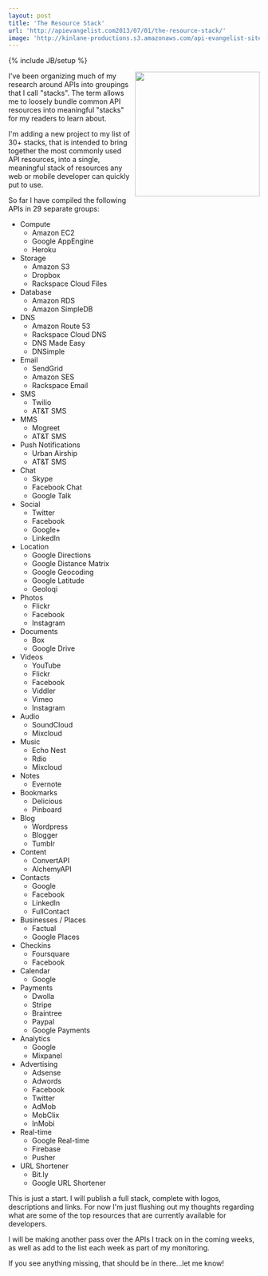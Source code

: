 ```yaml
---
layout: post
title: 'The Resource Stack'
url: 'http://apievangelist.com2013/07/01/the-resource-stack/'
image: 'http://kinlane-productions.s3.amazonaws.com/api-evangelist-site/blog/API-Stack-Colored.png'
---
```

{% include JB/setup %}
<p>
     <img src="https://s3.amazonaws.com/kinlane-productions/api-stack/API-Stack-Colored.png"  width="250" align="right" />
</p>
<p>
     I've been organizing much of my research around APIs into groupings that I call "stacks". The term allows me to loosely bundle common API resources into meaningful "stacks" for my readers to learn about.
</p>
<p>
     I'm adding a new project to my list of 30+ stacks, that is intended to bring together the most commonly used API resources, into a single, meaningful stack of resources any web or mobile developer can quickly put to use.
</p>
<p>
     So far I have compiled the following APIs in 29 separate groups:
</p>
<ul>
     <li>Compute
          <ul>
               <li>Amazon EC2
               </li>
               <li>Google AppEngine
               </li>
               <li>Heroku
               </li>
          </ul>
     </li>
     <li>Storage
          <ul>
               <li>Amazon S3
               </li>
               <li>Dropbox
               </li>
               <li>Rackspace Cloud Files
               </li>
          </ul>
     </li>
     <li>Database
          <ul>
               <li>Amazon RDS
               </li>
               <li>Amazon SimpleDB
               </li>
          </ul>
     </li>
     <li>DNS
          <ul>
               <li>Amazon Route 53
               </li>
               <li>Rackspace Cloud DNS
               </li>
               <li>DNS Made Easy
               </li>
               <li>DNSimple
               </li>
          </ul>
     </li>
     <li>Email
          <ul>
               <li>SendGrid
               </li>
               <li>Amazon SES
               </li>
               <li>Rackspace Email
               </li>
          </ul>
     </li>
     <li>SMS
          <ul>
               <li>Twilio
               </li>
               <li>AT&amp;T SMS
               </li>
          </ul>
     </li>
     <li>MMS
          <ul>
               <li>Mogreet
               </li>
               <li>AT&amp;T SMS
               </li>
          </ul>
     </li>
     <li>Push Notifications
          <ul>
               <li>Urban Airship
               </li>
               <li>AT&amp;T SMS
               </li>
          </ul>
     </li>
     <li>Chat
          <ul>
               <li>Skype
               </li>
               <li>Facebook Chat
               </li>
               <li>Google Talk
               </li>
          </ul>
     </li>
     <li>Social
          <ul>
               <li>Twitter
               </li>
               <li>Facebook
               </li>
               <li>Google+
               </li>
               <li>LinkedIn
               </li>
          </ul>
     </li>
     <li>Location
          <ul>
               <li>Google Directions
               </li>
               <li>Google Distance Matrix
               </li>
               <li>Google Geocoding
               </li>
               <li>Google Latitude
               </li>
               <li>Geoloqi
               </li>
          </ul>
     </li>
     <li>Photos
          <ul>
               <li>Flickr
               </li>
               <li>Facebook
               </li>
               <li>Instagram
               </li>
          </ul>
     </li>
     <li>Documents
          <ul>
               <li>Box
               </li>
               <li>Google Drive
               </li>
          </ul>
     </li>
     <li>Videos
          <ul>
               <li>YouTube
               </li>
               <li>Flickr
               </li>
               <li>Facebook
               </li>
               <li>Viddler
               </li>
               <li>Vimeo
               </li>
               <li>Instagram
               </li>
          </ul>
     </li>
     <li>Audio
          <ul>
               <li>SoundCloud
               </li>
               <li>Mixcloud
               </li>
          </ul>
     </li>
     <li>Music
          <ul>
               <li>Echo Nest
               </li>
               <li>Rdio
               </li>
               <li>Mixcloud
               </li>
          </ul>
     </li>
     <li>Notes
          <ul>
               <li>Evernote
               </li>
          </ul>
     </li>
     <li>Bookmarks
          <ul>
               <li>Delicious
               </li>
               <li>Pinboard
               </li>
          </ul>
     </li>
     <li>Blog
          <ul>
               <li>Wordpress
               </li>
               <li>Blogger
               </li>
               <li>Tumblr
               </li>
          </ul>
     </li>
     <li>Content
          <ul>
               <li>ConvertAPI
               </li>
               <li>AlchemyAPI
               </li>
          </ul>
     </li>
     <li>Contacts
          <ul>
               <li>Google
               </li>
               <li>Facebook
               </li>
               <li>LinkedIn
               </li>
               <li>FullContact
               </li>
          </ul>
     </li>
     <li>Businesses / Places
          <ul>
               <li>Factual
               </li>
               <li>Google Places
               </li>
          </ul>
     </li>
     <li>Checkins
          <ul>
               <li>Foursquare
               </li>
               <li>Facebook
               </li>
          </ul>
     </li>
     <li>Calendar
          <ul>
               <li>Google
               </li>
          </ul>
     </li>
     <li>Payments
          <ul>
               <li>Dwolla
               </li>
               <li>Stripe
               </li>
               <li>Braintree
               </li>
               <li>Paypal
               </li>
               <li>Google Payments
               </li>
          </ul>
     </li>
     <li>Analytics
          <ul>
               <li>Google
               </li>
               <li>Mixpanel
               </li>
          </ul>
     </li>
     <li>Advertising
          <ul>
               <li>Adsense
               </li>
               <li>Adwords
               </li>
               <li>Facebook
               </li>
               <li>Twitter
               </li>
               <li>AdMob
               </li>
               <li>MobClix
               </li>
               <li>InMobi
               </li>
          </ul>
     </li>
     <li>Real-time
          <ul>
               <li>Google Real-time
               </li>
               <li>Firebase
               </li>
               <li>Pusher
               </li>
          </ul>
     </li>
     <li>URL Shortener
          <ul>
               <li>Bit.ly
               </li>
               <li>Google URL Shortener
               </li>
          </ul>
     </li>
</ul>
<p>
     This is just a start. I will publish a full stack, complete with logos, descriptions and links. For now I'm just flushing out my thoughts regarding what are some of the top resources that are currently available for developers.
</p>
<p>
     I will be making another pass over the APIs I track on in the coming weeks, as well as add to the list each week as part of my monitoring.
</p>
<p>
     If you see anything missing, that should be in there...let me know!
</p>
